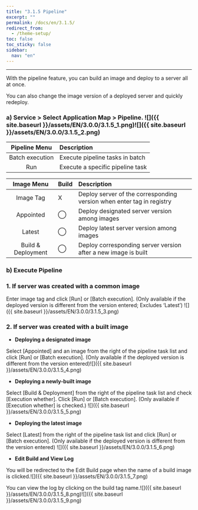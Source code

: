 ```yaml
---
title: "3.1.5 Pipeline"
excerpt: ""
permalink: /docs/en/3.1.5/
redirect_from:
  - /theme-setup/
toc: false
toc_sticky: false
sidebar:
  nav: "en"
---
```



---

With the pipeline feature, you can build an image and deploy to a server all at once.

You can also change the image version of a deployed server and quickly redeploy.

### a\) Service > Select Application Map > Pipeline. ![]({{ site.baseurl }}/assets/EN/3.0.0/3.1.5_1.png)![]({{ site.baseurl }}/assets/EN/3.0.0/3.1.5_2.png)

| **Pipeline Menu** | **Description** |
| :---: | :--- |
| Batch execution | Execute pipeline tasks in batch |
| Run | Execute a specific pipeline task |

| **Image Menu** | **Build** | **Description** |
| :---: | :--- | :--- |
| Image Tag | X | Deploy server of the corresponding version when enter tag in registry |
| Appointed | ⃝ | Deploy designated server version among images |
| Latest | ⃝ | Deploy latest server version among images |
| Build & Deployment | ⃝ | Deploy corresponding server version after a new image is built |

### b\) Execute Pipeline

### **1. If server was created with a common image**

Enter image tag and click [Run] or [Batch execution]. \(Only available if the deployed version is different from the version entered; Excludes ‘Latest’\) ![]({{ site.baseurl }}/assets/EN/3.0.0/3.1.5_3.png)

### **2. If server was created with a built image**

* **Deploying a designated image**

Select [Appointed] and an image from the right of the pipeline task list and click [Run] or [Batch execution]. \(Only available if the deployed version is different from the version entered\)![]({{ site.baseurl }}/assets/EN/3.0.0/3.1.5_4.png)

* **Deploying a newly-built image**

Select [Build & Deployment] from the right of the pipeline task list and check [Execution whether]. Click [Run] or [Batch execution]. \(Only available if [Execution whether] is checked.\) ![]({{ site.baseurl }}/assets/EN/3.0.0/3.1.5_5.png)

* **Deploying the latest image**

Select [Latest] from the right of the pipeline task list and click [Run] or [Batch execution]. \(Only available if the deployed version is different from the version entered\) ![]({{ site.baseurl }}/assets/EN/3.0.0/3.1.5_6.png)

* **Edit Build and View Log**

You will be redirected to the Edit Build page when the name of a build image is clicked.![]({{ site.baseurl }}/assets/EN/3.0.0/3.1.5_7.png)

You can view the log by clicking on the build tag name.![]({{ site.baseurl }}/assets/EN/3.0.0/3.1.5_8.png)![]({{ site.baseurl }}/assets/EN/3.0.0/3.1.5_9.png)
